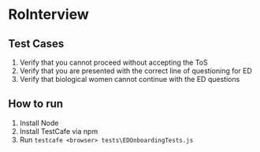 # RoInterview

## Test Cases
1. Verify that you cannot proceed without accepting the ToS
2. Verify that you are presented with the correct line of questioning for ED
3. Verify that biological women cannot continue with the ED questions

## How to run
1. Install Node
2. Install TestCafe via npm
3. Run `testcafe <browser> tests\EDOnboardingTests.js`